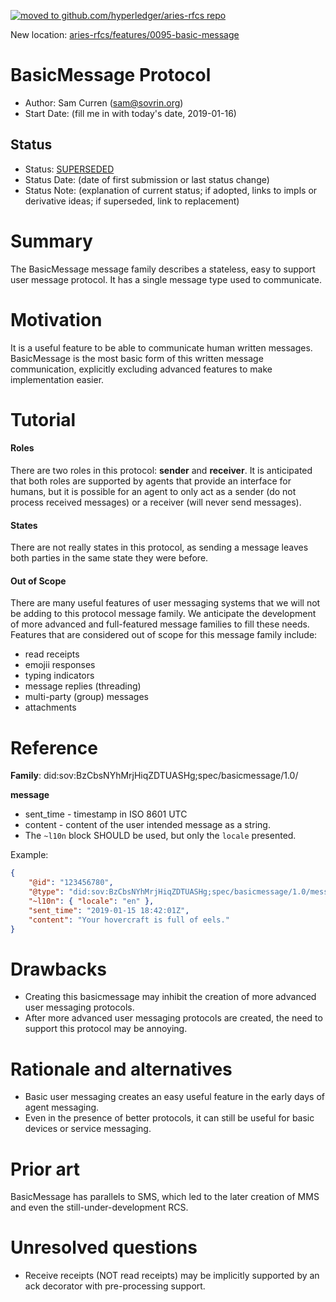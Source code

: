 [![moved to github.com/hyperledger/aries-rfcs repo](https://i.ibb.co/tBnfz6N/Screen-Shot-2019-05-21-at-2-07-33-PM.png)](https://github.com/hyperledger/aries-rfcs/blob/master/features/0095-basic-message/README.md)

New location: [aries-rfcs/features/0095-basic-message](https://github.com/hyperledger/aries-rfcs/blob/master/features/0095-basic-message/README.md)

# BasicMessage Protocol
- Author: Sam Curren (sam@sovrin.org)
- Start Date: (fill me in with today's date, 2019-01-16)

## Status
- Status: [SUPERSEDED](/README.md#hipe-lifecycle)
- Status Date: (date of first submission or last status change)
- Status Note: (explanation of current status; if adopted, 
  links to impls or derivative ideas; if superseded, link to replacement)

# Summary
The BasicMessage message family describes a stateless, easy to support user message protocol. It has a single message type used to communicate.

# Motivation
It is a useful feature to be able to communicate human written messages. BasicMessage is the most basic form of this written message communication, explicitly excluding advanced features to make implementation easier. 

# Tutorial
#### Roles

There are two roles in this protocol: **sender** and **receiver**. It is anticipated that both roles are supported by agents that provide an interface for humans, but it is possible for an agent to only act as a sender (do not process received messages) or a receiver (will never send messages).

#### States

There are not really states in this protocol, as sending a message leaves both parties in the same state they were before.

#### Out of Scope

There are many useful features of user messaging systems that we will not be adding to this protocol message family. We anticipate the development of more advanced and full-featured message families to fill these needs. Features that are considered out of scope for this message family include:

- read receipts
- emojii responses
- typing indicators
- message replies (threading)
- multi-party (group) messages
- attachments

# Reference
**Family**: did:sov:BzCbsNYhMrjHiqZDTUASHg;spec/basicmessage/1.0/

**message**

- sent_time - timestamp in ISO 8601 UTC
- content - content of the user intended message as a string.
- The `~l10n` block SHOULD be used, but only the `locale` presented.

Example:

```json
{
    "@id": "123456780",
    "@type": "did:sov:BzCbsNYhMrjHiqZDTUASHg;spec/basicmessage/1.0/message",
    "~l10n": { "locale": "en" },
    "sent_time": "2019-01-15 18:42:01Z",
    "content": "Your hovercraft is full of eels."
}
```



# Drawbacks
- Creating this basicmessage may inhibit the creation of more advanced user messaging protocols.
- After more advanced user messaging protocols are created, the need to support this protocol may be annoying.

# Rationale and alternatives
- Basic user messaging creates an easy useful feature in the early days of agent messaging.
- Even in the presence of better protocols, it can still be useful for basic devices or service messaging.

# Prior art
BasicMessage has parallels to SMS, which led to the later creation of MMS and even the still-under-development RCS.

# Unresolved questions
- Receive receipts (NOT read receipts) may be implicitly supported by an ack decorator with pre-processing support. 

